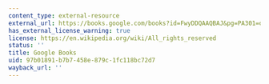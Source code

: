 ```yaml
---
content_type: external-resource
external_url: https://books.google.com/books?id=FwyDDQAAQBAJ&pg=PA301=onepage#v=onepage&q&f=false
has_external_license_warning: true
license: https://en.wikipedia.org/wiki/All_rights_reserved
status: ''
title: Google Books
uid: 97b01891-b7b7-458e-879c-1fc118bc72d7
wayback_url: ''
---
```

